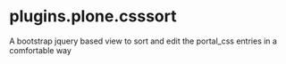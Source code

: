 plugins.plone.csssort
=====================

A bootstrap jquery based view to sort and edit the portal_css entries in a comfortable way

